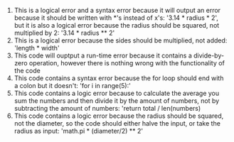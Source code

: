 1. This is a logical error and a syntax error because it will output an error because it should be written with *'s instead of x's: '3.14 * radius * 2', but it is also a logical error because the radius should be squared, not multiplied by 2: '3.14 * radius ** 2'
2. This is a logical error because the sides should be multiplied, not added: 'length * width'
3. This code will ouptput a run-time error because it contains a divide-by-zero operation, however there is nothing wrong with the functionality of the code
4. This code contains a syntax error because the for loop should end with a colon but it doesn't: 'for i in range(5):'
5. This code contains a logic error because to calculate the average you sum the numbers and then divide it by the amount of numbers, not by subtracting the amount of numbers: 'return total / len(numbers)
6. This code contains a logic error because the radius should be squared, not the diameter, so the code should either halve the input, or take the radius as input: 'math.pi * (diameter/2) ** 2'